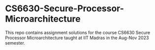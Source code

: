 # CS6630-Secure-Processor-Microarchitecture
This repo contains assignment solutions for the course CS6630 Secure Processor Microarchitecture taught at IIT Madras in the Aug-Nov 2023 semester.
